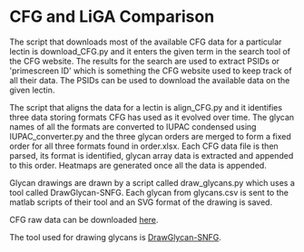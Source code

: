 # CFG and LiGA Comparison

The script that downloads most of the available CFG data for a particular lectin is download_CFG.py and it enters the given term in the search tool of the CFG website. The results for the search are used to extract PSIDs or 'primescreen ID' which is something the CFG website used to keep track of all their data. The PSIDs can be used to download the available data on the given lectin.

The script that aligns the data for a lectin is align_CFG.py and it identifies three data storing formats CFG has used as it evolved over time. The glycan names of all the formats are converted to IUPAC condensed using IUPAC_converter.py and the three glycan orders are merged to form a fixed order for all three formats found in order.xlsx. Each CFG data file is then parsed, its format is identified, glycan array data is extracted and appended to this order. Heatmaps are generated once all the data is appended.

Glycan drawings are drawn by a script called draw_glycans.py which uses a tool called DrawGlycan-SNFG. Each glycan from glycans.csv is sent to the matlab scripts of their tool and an SVG format of the drawing is saved.

CFG raw data can be downloaded [here](https://drive.google.com/drive/folders/1vnQsgsB0Iv1wKDhFzHuAEhz78P1OTkrS?usp=sharing).

The tool used for drawing glycans is [DrawGlycan-SNFG](http://www.virtualglycome.org/DrawGlycan/).
